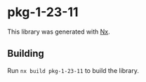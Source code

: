 # pkg-1-23-11

This library was generated with [Nx](https://nx.dev).

## Building

Run `nx build pkg-1-23-11` to build the library.
